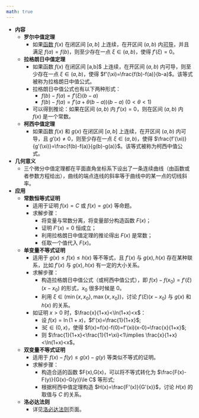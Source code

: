 ```yaml
---
math: true
---
```

- **内容**
    - **罗尔中值定理**
        - 如果[函数](/notes/docs/mathematics/calculus/function) $f(x)$ 在闭区间 $[a,b]$ 上连续，在开区间 $(a,b)$ 内[可导](/notes/docs/mathematics/calculus/derivative#ri73aj)，并且满足 $f(a)=f(b)$，则至少存在一点 $\xi\in(a,b)$，使得 $f'(\xi)=0$。
    - **拉格朗日中值定理**
        - 如果函数 $f(x)$ 在闭区间 [a,b]$ 上连续，在开区间 $(a,b)$ 内可导，则至少存在一点 $\xi\in(a,b)$，使得 $f'(\xi)=\frac{f(b)-f(a)}{b-a}$。该等式被称为拉格朗日中值公式。
        - 拉格朗日中值公式也有以下两种形式：
            - $f(b)-f(a)=f'(\xi)(b-a)$
            - $f(b)-f(a)=f'(a+\theta(b-a))(b-a)\ (0<\theta<1)$
        - 可以得到推论：如果在区间 $(a,b)$ 内 $f'(x)=0$，则在区间 $(a,b)$ 内 $f(x)$ 是一个常数。
    - **柯西中值定理**
        - 如果函数 $f(x)$ 和 $g(x)$ 在闭区间 $[a,b]$ 上连续，在开区间 $(a,b)$ 内可导，且 $g'(x)\ne 0$，则至少存在一点 $\xi\in(a,b)$，使得 $\frac{f'(\xi)}{g'(\xi)}=\frac{f(b)-f(a)}{g(b)-g(a)}$。该等式被称为柯西中值公式。
- **几何意义**
    - 三个微分中值定理都在平面直角坐标系下设出了一条连续曲线（由函数或者参数方程给出），曲线的端点连线的斜率等于曲线中的某一点的切线斜率。
- **应用**
    - **常数恒等式证明**
        - 适用于证明 $f(x)=C$ 或 $f(x)=g(x)$ 等命题。
        - 求解步骤：
            - 将变量与常数分离，将变量部分构造函数 $F(x)$；
            - 证明 $F'(x)=0$ 恒成立；
            - 利用拉格朗日中值定理的推论得出 $F(x)$  是常数；
            - 任取一个值代入 $F(x)$。
    - **单变量不等式证明**
        - 适用于 $g(x)\le f(x) \le h(x)$ 等不等式，且 $f'(x)$ 与 $g(x),h(x)$ 存在某种联系，比如 $f'(x)$ 与 $g(x),h(x)$ 有一定的大小关系。
        - 求解步骤：
            - 构造拉格朗日中值公式（或柯西中值公式），即 $f(x)-f(x_0)=f'(\xi)(x-x_0)$ 的形式，$x_0$ 很多时候是 $0$。
            - 利用 $\xi\in(\min\{x,x_0\},\max\{x,x_0\})$，讨论 $f'(\xi)(x-x_0)$ 与 $g(x)$ 和 $h(x)$ 的关系。
        - 如证明 $x>0$ 时，$\frac{x}{1+x}<\ln(1+x)<x$：
            - 设 $f(x)=\ln(1+x)$，$f'(x)=\frac{1}{1+x}$;
            - $\exists \xi\in(0,x)$，使得 $f(x)=f(x)-f(0)=f'(xi)(x-0)=\frac{x}{1+x}$;
            - 则 $\frac{1}{1+x}<\frac{1}{1+\xi}<1\implies \frac{x}{1+x}<\ln(1+x)<x$。
    - **双变量不等式证明**
        - 适用于 $f(x)-f(y)\le g(x)-g(y)$ 等类似不等式的证明。
        - 求解步骤：
            - 构造合适的函数 $F(x),G(x)，可以将不等式转化为 $\frac{F(x)-F(y)}{G(x)-G(y)}\le C$ 等形式;
            - 根据柯西中值定理构造 $H(x)=\frac{F'(x)}{G'(x)}$，讨论 $H(x)$ 的取值与 $C$ 的关系。
    - **洛必达法则**
        - 详见[洛必达法则](/notes/docs/mathematics/calculus/lhopitals-law)页面。
